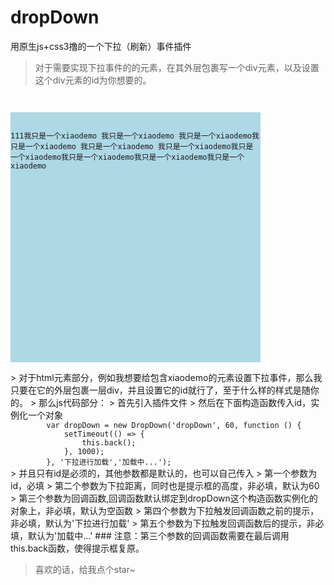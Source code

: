 # dropDown
用原生js+css3撸的一个下拉（刷新）事件插件

> 对于需要实现下拉事件的的元素，在其外层包裹写一个div元素，以及设置这个div元素的id为你想要的。
<code>
    <div id="dropDown" style="width: 400px;height:400px;background:lightblue;">
        <div>111我只是一个xiaodemo 我只是一个xiaodemo 我只是一个xiaodemo我只是一个xiaodemo 我只是一个xiaodemo 我只是一个xiaodemo我只是一个xiaodemo我只是一个xiaodemo我只是一个xiaodemo我只是一个xiaodemo</div>
    </div>
</code>
> 对于html元素部分，例如我想要给包含xiaodemo的元素设置下拉事件，那么我只要在它的外层包裹一层div，并且设置它的id就行了，至于什么样的样式是随你的。
> 那么js代码部分：
> 首先引入插件文件<script src='./dropDown-es5.js'></script>
> 然后在下面构造函数传入id，实例化一个对象
<code>
        var dropDown = new DropDown('dropDown', 60, function () {
            setTimeout(() => {
                this.back();
            }, 1000);
        }, '下拉进行加载','加载中...');
</code>
> 并且只有id是必须的，其他参数都是默认的，也可以自己传入
> 第一个参数为id，必填
> 第二个参数为下拉距离，同时也是提示框的高度，非必填，默认为60
> 第三个参数为回调函数,回调函数默认绑定到dropDown这个构造函数实例化的对象上，非必填，默认为空函数
> 第四个参数为下拉触发回调函数之前的提示，非必填，默认为'下拉进行加载'
> 第五个参数为下拉触发回调函数后的提示，非必填，默认为'加载中...'
### 注意：第三个参数的回调函数需要在最后调用this.back函数，使得提示框复原。

> 喜欢的话，给我点个star~
